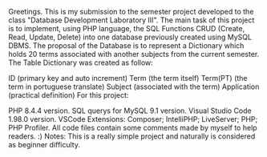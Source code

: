 Greetings. This is my submission to the semester project developed to the class "Database Development Laboratory III".
The main task of this project is to implement, using PHP language, the SQL Functions CRUD (Create, Read, Update, Delete) into one database previously created using MySQL DBMS.
The proposal of the Database is to represent a Dictionary which holds 20 terms associated with another subjects from the current semester.
The Table Dictionary was created as follow:

ID (primary key and auto increment)
Term (the term itself)
Term(PT) (the term in portuguese translate)
Subject (associated with the term)
Application (practical definition)
For this project:

PHP 8.4.4 version.
SQL querys for MySQL 9.1 version.
Visual Studio Code 1.98.0 version.
VSCode Extensions: Composer; IntelliPHP; LiveServer; PHP; PHP Profiler.
All code files contain some comments made by myself to help readers. :)
Notes: This is a really simple project and naturally is considered as beginner difficulty.
